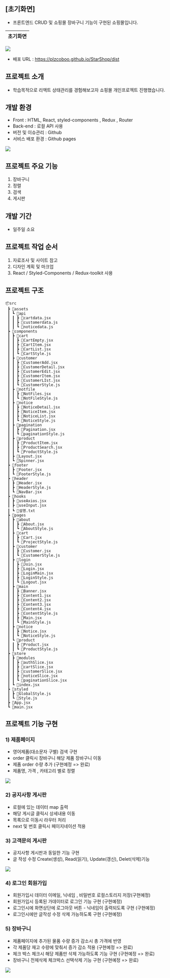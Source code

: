 ## [초기화면]
- 프론트엔드 CRUD 및 쇼핑몰 장바구니 기능이 구현된 쇼핑몰입니다.

| 초기화면 |
|----------|
<img src="./public/readme/first.png">

- 배포 URL : https://plzcoboo.github.io/StarShop/dist

## 프로젝트 소개

- 학습목적으로 리액트 상태관리를 경험해보고자 쇼핑몰 개인프로젝트 진행했습니다.

## 개발 환경

- Front : HTML, React, styled-components , Redux , Router
- Back-end : 로컬 API 사용
- 버전 및 이슈관리 : Github
- 서비스 배포 환경 : Github pages

<img src="./public/readme/about.jpg">

## 프로젝트 주요 기능
1. 장바구니
2. 정렬
3. 검색
4. 게시판
   
## 개발 기간

- 일주일 소요 

## 프로젝트 작업 순서
1. 자료조사 및 사이트 참고
2. 디자인 계획 및 마크업
3. React  / Styled-Components / Redux-toolkit 사용

## 프로젝트 구조

```
📦src
 ┣ 📂assets
 ┃ ┗ 📂api
 ┃ ┃ ┣ 📜cartdata.jsx
 ┃ ┃ ┣ 📜customerdata.js
 ┃ ┃ ┗ 📜noticedata.js
 ┣ 📂components
 ┃ ┣ 📂cart
 ┃ ┃ ┣ 📜CartEmpty.jsx
 ┃ ┃ ┣ 📜CartItem.jsx
 ┃ ┃ ┣ 📜CartList.jsx
 ┃ ┃ ┗ 📜CartStyle.js
 ┃ ┣ 📂customer
 ┃ ┃ ┣ 📜CustomerAdd.jsx
 ┃ ┃ ┣ 📜CustomerDetail.jsx
 ┃ ┃ ┣ 📜CustomerEdit.jsx
 ┃ ┃ ┣ 📜CustomerItem.jsx
 ┃ ┃ ┣ 📜CustomerLIst.jsx
 ┃ ┃ ┗ 📜CustomerStyle.js
 ┃ ┣ 📂notfile
 ┃ ┃ ┣ 📜NotFiles.jsx
 ┃ ┃ ┗ 📜NotFileStyle.js
 ┃ ┣ 📂notice
 ┃ ┃ ┣ 📜NoticeDetail.jsx
 ┃ ┃ ┣ 📜NoticeItem.jsx
 ┃ ┃ ┣ 📜NoticeList.jsx
 ┃ ┃ ┗ 📜NoticeStyle.js
 ┃ ┣ 📂pagination
 ┃ ┃ ┣ 📜Pagination.jsx
 ┃ ┃ ┗ 📜paginationStyle.js
 ┃ ┣ 📂product
 ┃ ┃ ┣ 📜ProductItem.jsx
 ┃ ┃ ┣ 📜ProductSearch.jsx
 ┃ ┃ ┗ 📜ProductStyle.js
 ┃ ┣ 📜Layout.jsx
 ┃ ┗ 📜Spinner.jsx
 ┣ 📂footer
 ┃ ┣ 📜Footer.jsx
 ┃ ┗ 📜FooterStyle.js
 ┣ 📂header
 ┃ ┣ 📜Header.jsx
 ┃ ┣ 📜HeaderStyle.js
 ┃ ┗ 📜NavBar.jsx
 ┣ 📂hooks
 ┃ ┣ 📜useAxios.jsx
 ┃ ┣ 📜useInput.jsx
 ┃ ┗ 📜설명.txt
 ┣ 📂pages
 ┃ ┣ 📂about
 ┃ ┃ ┣ 📜About.jsx
 ┃ ┃ ┗ 📜AboutStyle.js
 ┃ ┣ 📂cart
 ┃ ┃ ┣ 📜Cart.jsx
 ┃ ┃ ┗ 📜ProjectStyle.js
 ┃ ┣ 📂customer
 ┃ ┃ ┣ 📜Customer.jsx
 ┃ ┃ ┗ 📜CustomerStyle.js
 ┃ ┣ 📂login
 ┃ ┃ ┣ 📜Join.jsx
 ┃ ┃ ┣ 📜Login.jsx
 ┃ ┃ ┣ 📜LoginMain.jsx
 ┃ ┃ ┣ 📜LoginStyle.js
 ┃ ┃ ┗ 📜Logout.jsx
 ┃ ┣ 📂main
 ┃ ┃ ┣ 📜Banner.jsx
 ┃ ┃ ┣ 📜Content1.jsx
 ┃ ┃ ┣ 📜Content2.jsx
 ┃ ┃ ┣ 📜Content3.jsx
 ┃ ┃ ┣ 📜Content4.jsx
 ┃ ┃ ┣ 📜ContentStyle.js
 ┃ ┃ ┣ 📜Main.jsx
 ┃ ┃ ┗ 📜MainStyle.js
 ┃ ┣ 📂notice
 ┃ ┃ ┣ 📜Notice.jsx
 ┃ ┃ ┗ 📜NoticeStyle.js
 ┃ ┗ 📂product
 ┃ ┃ ┣ 📜Product.jsx
 ┃ ┃ ┗ 📜ProductStyle.js
 ┣ 📂store
 ┃ ┣ 📂modules
 ┃ ┃ ┣ 📜authSlice.jsx
 ┃ ┃ ┣ 📜cartSlice.jsx
 ┃ ┃ ┣ 📜customerSlice.jsx
 ┃ ┃ ┣ 📜noticeSlice.jsx
 ┃ ┃ ┗ 📜paginationSlice.jsx
 ┃ ┗ 📜index.jsx
 ┣ 📂styled
 ┃ ┣ 📜GlobalStyle.js
 ┃ ┗ 📜Style.js
 ┣ 📜App.jsx
 ┗ 📜main.jsx
```

## 프로젝트 기능 구현

### 1) 제품페이지

* 영어제품(대소문자 구별) 검색 구현
* order 클릭시 장바구니 해당 제품 장바구니 이동
* 제품 order 수량 추가 (구현예정 => 완료)
* 제품명, 가격 , 카테고리 별로 정렬
<img src="./public/readme/Product_readme.gif">

### 2) 공지사항 게시판

* 로컬에 있는 데이터 map 출력
* 해당 게시글 클릭시 상세내용 이동
* 목록으로 이동시 라우터 처리
* next 및 번호 클릭시 페이지네이션 적용

### 3) 고객문의 게시판

* 공지사항 게시판과 동일한 기능 구현
* 글 작성 수정 Create(생성), Read(읽기), Update(갱신), Delet(삭제)기능
<img src="./public/readme/CRUD_readme.gif">

### 4) 로그인 회원가입
* 회원가입시 데이터 이메일, 닉네임 , 비밀번호 로컬스토리지 저장(구현예정)
* 회원가입시 등록된 가데이터로 로그인 기능 구현 (구현예정)
* 로그인시에 화면상단에 로그아웃 버튼 - 닉네임이 출력되도록 구현 (구현예정)
* 로그인시에만 글작성 수정 삭제 가능하도록 구현 (구현예정)

### 5) 장바구니
* 제품페이지에 추가된 물품 수량 증가 감소시 총 가격에 반영
* 각 제품당 재고 수량에 맞춰서 증가 감소 적용 (구현예정 => 완료) 
* 체크 박스 체크시 해당 제품만 삭제 가능하도록 기능 구현 (구현예정 => 완료)
* 장바구니 전체삭제 체크박스 선택삭제 기능 구현 (구현예정 => 완료) 
<img src="./public/readme/Cart_readme.gif">




